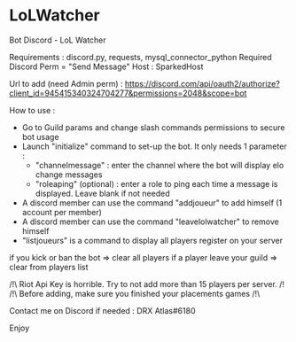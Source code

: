 # LoLWatcher
Bot Discord - LoL Watcher

Requirements : discord.py, requests, mysql_connector_python
Required Discord Perm = "Send Message"
Host : SparkedHost

Url to add (need Admin perm) : https://discord.com/api/oauth2/authorize?client_id=945415340324704277&permissions=2048&scope=bot

How to use :
  - Go to Guild params and change slash commands permissions to secure bot usage
  - Launch "initialize" command to set-up the bot. It only needs 1 parameter :
    - "channelmessage" : enter the channel where the bot will display elo change messages
    - "roleaping" (optional) : enter a role to ping each time a message is displayed. Leave blank if not needed
  - A discord member can use the command "addjoueur" to add himself (1 account per member)
  - A discord member can use the command "leavelolwatcher" to remove himself
  - "listjoueurs" is a command to display all players register on your server

if you kick or ban the bot => clear all players
if a player leave your guild => clear from players list

/!\ Riot Api Key is horrible. Try to not add more than 15 players per server. /!\
/!\ Before adding, make sure you finished your placements games /!\

Contact me on Discord if needed : DRX Atlas#6180

Enjoy
